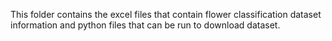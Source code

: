 This folder contains the excel files that contain flower classification dataset information and python files that can be run to download dataset.

